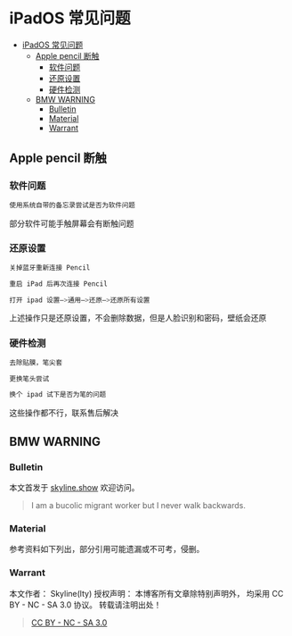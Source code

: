 # iPadOS 常见问题

<!-- @import "[TOC]" {cmd="toc" depthFrom=1 depthTo=6 orderedList=false} -->

<!-- code_chunk_output -->

- [iPadOS 常见问题](#ipados-常见问题)
  - [Apple pencil 断触](#apple-pencil-断触)
    - [软件问题](#软件问题)
    - [还原设置](#还原设置)
    - [硬件检测](#硬件检测)
  - [BMW WARNING](#bmw-warning)
    - [Bulletin](#bulletin)
    - [Material](#material)
    - [Warrant](#warrant)

<!-- /code_chunk_output -->

## Apple pencil 断触

### 软件问题

```sh
使用系统自带的备忘录尝试是否为软件问题
```

部分软件可能手触屏幕会有断触问题

### 还原设置

```sh
关掉蓝牙重新连接 Pencil

重启 iPad 后再次连接 Pencil

打开 ipad 设置—>通用—>还原—>还原所有设置
```

上述操作只是还原设置，不会删除数据，但是人脸识别和密码，壁纸会还原

### 硬件检测

```sh
去除贴膜，笔尖套

更换笔头尝试

换个 ipad 试下是否为笔的问题

```

这些操作都不行，联系售后解决

## BMW WARNING

### Bulletin

本文首发于 [skyline.show](http://www.skyline.show)  欢迎访问。

> I am a bucolic migrant worker but I never walk backwards.

### Material

参考资料如下列出，部分引用可能遗漏或不可考，侵删。

>

### Warrant

本文作者： Skyline(lty)
授权声明： 本博客所有文章除特别声明外， 均采用 CC BY - NC - SA 3.0 协议。 转载请注明出处！

> [CC BY - NC - SA 3.0](https://creativecommons.org/licenses/by-nc-sa/3.0/deed.zh)
